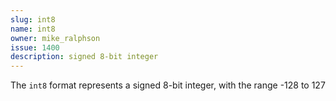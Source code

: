 ```yaml
---
slug: int8
name: int8
owner: mike_ralphson
issue: 1400
description: signed 8-bit integer
---
```


The `int8` format represents a signed 8-bit integer, with the range -128 to 127
